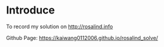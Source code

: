 # Introduce
To record my solution on <a href="http://rosalind.info">http://rosalind.info</a>

Github Page: https://kaiwang0112006.github.io/rosalind_solve/
	
